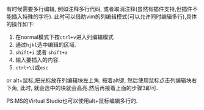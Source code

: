 有时候需要多行编辑, 例如注释多行代码, 或者取消注释(虽然有插件支持,但插件不能插入特殊的字符).
此时可以借助vim的列编辑模式(可以允许同时编辑多行),具体的操作如下:

  1. 在normal模式下按`ctrl+v`进入列编辑模式
  2. 通过`hjkl`选中编辑的区域.
  3. `shift+i` 或者 `shift+a`
  4. 输入要插入的内容.
  5. `ctrl+\[`或`esc`

or
alt+鼠标,把光标放在列编辑块左上角, 按着alt键, 然后使用鼠标点击列编辑块右下角,
此时, 就会选中的块就会高亮.然后再接着上面的步骤3即可.

PS:MS的Virtual Studio也可以使用alt+鼠标编辑多行的.
